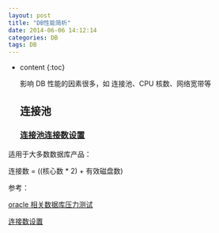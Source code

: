 ```yaml
---
layout: post
title: "DB性能简析"
date: 2014-06-06 14:12:14
categories: DB
tags: DB
---
```


- content
  {:toc}

  影响 DB 性能的因素很多，如 连接池、CPU 核数、网络宽带等

  ## 连接池

  ### [连接池连接数设置](https://www.jianshu.com/p/a8f653fc0c54)

适用于大多数数据库产品：

连接数 = ((核心数 \* 2) + 有效磁盘数)

参考：

[oracle 相关数据库压力测试](http://www.dailymotion.com/video/x2s8uec)

[连接数设置](https://www.jianshu.com/p/a8f653fc0c54)
